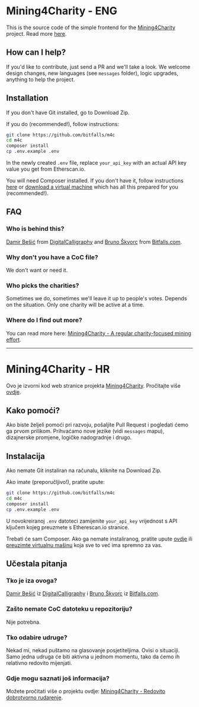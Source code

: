 # Mining4Charity - ENG

This is the source code of the simple frontend for the [Mining4Charity](http://www.mining4charity.eu) project. Read more [here][charityposten].

## How can I help?

If you'd like to contribute, just send a PR and we'll take a look. We welcome design changes, new languages (see `messages` folder), logic upgrades, anything to help the project.

## Installation

If you don't have Git installed, go to Download Zip. 

If you do (recommended!), follow instructions:

```bash
git clone https://github.com/bitfalls/m4c
cd m4c
composer install
cp .env.example .env
```

In the newly created `.env` file, replace `your_api_key` with an actual API key value you get from Etherscan.io.

You will need Composer installed. If you don't have it, follow instructions [here](https://getcomposer.org/doc/00-intro.md) or [download a virtual machine](http://www.sitepoint.com/re-introducing-vagrant-right-way-start-php/) which has all this prepared for you (recommended!).

## FAQ

### Who is behind this?


[Damir Bešić](https://www.linkedin.com/in/damirbesic/) from [DigitalCalligraphy](http://digitalcalligraphy.hr/) and [Bruno Škvorc](http://linkedin.bitfalls.com) from [Bitfalls.com](https://bitfalls.com).
### Why don't you have a CoC file?

We don't want or need it.

### Who picks the charities?

Sometimes we do, sometimes we'll leave it up to people's votes. Depends on the situation. Only one charity will be active at a time.

### Where do I find out more?

You can read more here: [Mining4Charity - A regular charity-focused mining effort][charityposten].

---

# Mining4Charity - HR

Ovo je izvorni kod web stranice projekta [Mining4Charity](http://www.mining4charity.eu). Pročitajte više [ovdje][charityposthr].

## Kako pomoći?

Ako biste željeli pomoći pri razvoju, pošaljite Pull Request i pogledati ćemo ga prvom prilikom. Prihvaćamo nove jezike (vidi `messages` mapu), dizajnerske promjene, logičke nadogradnje i drugo.

## Instalacija

Ako nemate Git instaliran na računalu, kliknite na Download Zip. 

Ako imate (preporučljivo!), pratite upute:

```bash
git clone https://github.com/bitfalls/m4c
cd m4c
composer install
cp .env.example .env
```

U novokreiranoj `.env` datoteci zamijenite `your_api_key` vrijednost s API ključem kojeg preuzmete s Etherescan.io stranice. 

Trebati će sam Composer. Ako ga nemate instaliranog, pratite upute 
 [ovdje](https://getcomposer.org/doc/00-intro.md) ili [preuzimte virtualnu mašinu](http://www.sitepoint.com/re-introducing-vagrant-right-way-start-php/) koja sve to već ima spremno za vas.

## Učestala pitanja

### Tko je iza ovoga?

[Damir Bešić](https://www.linkedin.com/in/damirbesic/) iz [DigitalCalligraphy](http://digitalcalligraphy.hr/) i [Bruno Škvorc](http://linkedin.bitfalls.com) iz [Bitfalls.com](https://bitfalls.com).

### Zašto nemate CoC datoteku u repozitoriju?

Nije potrebna.

### Tko odabire udruge?

Nekad mi, nekad puštamo na glasovanje posjetiteljima. Ovisi o situaciji. Samo jedna udruga će biti aktivna u jednom momentu, tako da ćemo ih relativno redovito mijenjati.

### Gdje mogu saznati još informacija?

Možete pročitati više o projektu ovdje: [Mining4Charity - Redovito dobrotvorno rudarenje][charityposthr].

[charityposthr]: https://bitfalls.com/hr/mining-cryptocurrency-charity
[charityposten]: https://bitfalls.com/mining-cryptocurrency-charity